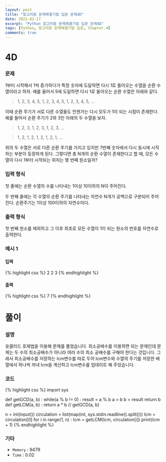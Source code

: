 ```yaml
---
layout: post
title: "알고리즘 문제해결기법 입문 문제4D"
date: 2021-02-17
excerpt: "Python 알고리즘 문제해결기법 입문 문제4D"
tags: [Python, 알고리즘 문제해결기법 입문, Chapter.4]
comments: true
---
```

# 4D

### 문제
1부터 시작해서 1씩 증가하다가 특정 숫자에 도달하면 다시 1로 돌아오는 수열을 순환 수열이라고 하자. 예를 들어서 5에 도달하면 다시 1로 돌아오는 순환 수열은 아래와 같다.

> 1, 2, 3, 4, 5, 1, 2, 3, 4, 5, 1, 2, 3, 4, 5, ... 

이때 순환 주기가 서로 다른 수열들도 언젠가는 다시 모두가 1이 되는 시점이 존재한다. 예를 들어서 순환 주기가 2와 3인 아래의 두 수열을 보자.

> 1, 2, 3, 1, 2, 3, 1, 2, 3, ... 

> 1, 2, 1, 2, 1, 2, 1, 2, 1, ...

위의 두 수열은 서로 다른 순환 주기를 가지고 있지만 7번째 숫자에서 다시 동시에 시작하는 부분이 등장하게 된다. 그렇다면 총 N개의 순환 수열이 존재한다고 할 때, 모든 수열이 다시 1부터 시작되는 위치는 몇 번째 원소일까?

### 입력 형식
첫 줄에는 순환 수열의 수를 나타내는 1이상 10이하의  N이 주어진다.

두 번째 줄에는 각 수열의 순환 주기를 나타내는 자연수 N개가 공백으로 구분되어 주어진다. 순환주기는 1이상 100이하의 자연수이다.

### 출력 형식
첫 번째 원소를 제외하고 그 이후 최초로 모든 수열이 1이 되는 원소의 번호를 자연수로 출력한다.

### 예시 1
#### 입력
{% highlight css %}
2
2 3
{% endhighlight %}
#### 출력
{% highlight css %}
7
{% endhighlight %}

# 풀이

### 설명
유클리드 호제법을 이용해 문제를 풀었습니다. 최소공배수를 이용하면 되는 문제인데 문제는 두 수의 최소공배수가 아니라 여러 수의 최소 공배수를 구해야 한다는 것입니다. 그래서 최소공배수를 저장하는 lcm변수를 따로 두어 lcm변수와 수열의 주기를 저장한 배열에서 하나씩 꺼내 lcm을 계산하고 lcm변수를 업데이트 해 주었습니다.

### 코드
{% highlight css %}
import sys

def getGCD(a, b) :
	while(a % b != 0) :
		result = a % b
		a = b
		b = result
	return b
def getLCM(a, b) :
	return a * b // getGCD(a, b)

n = int(input())
circulation = list(map(int, sys.stdin.readline().split()))
lcm = circulation[0]
for i in range(1, n) :
	lcm = getLCM(lcm, circulation[i])
print(lcm + 1)
{% endhighlight %}

### 기타
- `Memory` : 9479
- `Time` : 0.02
